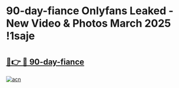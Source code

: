 # 90-day-fiance Onlyfans Leaked - New Video & Photos March 2025 !1saje

# <h2><a href="https://f295kx.iuczelnia.edu.pl?title=90-day-fiance&ref=1saje">🔗👉 🔴 90-day-fiance</a></h2>

[![acn](https://github.com/user-attachments/assets/0f9c940e-d8b0-45ae-aac7-cd30a18b3e1c)](https://f295kx.iuczelnia.edu.pl?title=90-day-fiance&ref=1saje)

